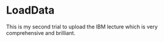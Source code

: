 # LoadData
This is my second trial to upload the IBM lecture which is very comprehensive and brilliant.
